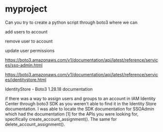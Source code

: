 # myproject


Can you try to create a python script through boto3 where we can

 

add users to account

remove user to account

update user permissions

https://boto3.amazonaws.com/v1/documentation/api/latest/reference/services/sso-admin.html

https://boto3.amazonaws.com/v1/documentation/api/latest/reference/services/identitystore.html

IdentityStore - Boto3 1.28.18 documentation



if there was a way to assign users and groups to an account in IAM Identity Center through boto3 SDK as you weren't able to find it in the Identity Store documentation. I was able to locate the SDK documentation for SSOAdmin which had the documentation [1] for the APIs you were looking for, specifically create_account_assignment(). The same for delete_account_assignment().
